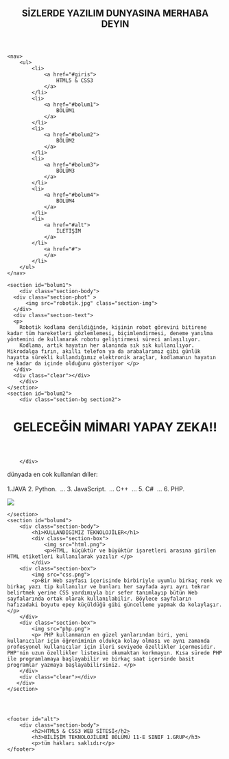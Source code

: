 <!DOCTYPE html>
<html lang="en">
<head>
    <meta charset="UTF-8">
    <meta name="viewport" content="width=device-width, initial-scale=1.0">
    <title>Document</title>
    <link rel="stylesheet" href="yeni.css">
</head>
<body>
    <section id="giris">
        <div class="section-bg section1">
            <header>
                <h1>SİZLERDE YAZILIM DUNYASINA MERHABA DEYIN</h1>
            </header>
        </div>
    </section>

    <nav>
        <ul>
            <li>
                <a href="#giris">
                    HTML5 & CSS3
                </a>
            </li>
            <li>
                <a href="#bolum1">
                    BÖLÜM1
                </a>
            </li>
            <li>
                <a href="#bolum2">
                    BÖLÜM2
                </a>
            </li>
            <li>
                <a href="#bolum3">
                    BÖLÜM3
                </a>
            </li>
            <li>
                <a href="#bolum4">
                    BÖLÜM4
                </a>
            </li>
            <li>
                <a href="#alt">
                    İLETİŞİM
                </a>
            </li>
                <a href="#"> 
                </a>
            </li>
        </ul>
    </nav>

    <section id="bolum1">
        <div class="section-body">
      <div class="section-phot" > 
          <img src="robotik.jpg" class="section-img">
      </div>
      <div class="sectıon-text">
      <p>
        Robotik kodlama denildiğinde, kişinin robot görevini bitirene kadar tüm hareketleri gözlemlemesi, biçimlendirmesi, deneme yanılma yöntemini de kullanarak robotu geliştirmesi süreci anlaşılıyor.
        Kodlama, artık hayatın her alanında sık sık kullanılıyor. Mikrodalga fırın, akıllı telefon ya da arabalarımız gibi günlük hayatta sürekli kullandığımız elektronik araçlar, kodlamanın hayatın ne kadar da içinde olduğunu gösteriyor </p>
      </div>
      <div class="clear"></div>
        </div>
    </section>
    <section id="bolum2">
        <div class="section-bg section2">
<header>
    <h1>GELECEĞİN MİMARI YAPAY ZEKA!!</h1>
</header>




        </div>
</section>
    <section id="bolum3">
        <div class="section-body">
            <div class="section-text">
               <p>dünyada en cok kullanılan dıller:<br><br>
                   1.JAVA 
                    2. Python. ‍ ...
                3. JavaScript. ‍ ...
                C++ ‍ ...
                5. C# ‍ ...
                6. PHP.
                 ‍</p> 
            </div>
        </div>
        <div class="section-photo">
  <img src="kodlama.jpg" class="section-img">
</div>
        <div class="clear"></div>
   
    </section>
    <section id="bolum4">
        <div class="section-body">
            <h1>KULLANDIGIMIZ TEKNOLOJİLER</h1>
            <div class="section-box">
                <img src="html.png">
                <p>HTML, küçüktür ve büyüktür işaretleri arasına girilen HTML etiketleri kullanılarak yazılır </p>
            </div>
        <div class="section-box">
            <img src="css.png">
            <p>Bir Web sayfası içerisinde birbiriyle uyumlu birkaç renk ve birkaç yazı tip kullanılır ve bunları her sayfada ayrı ayrı tekrar belirtmek yerine CSS yardımıyla bir sefer tanımlayıp bütün Web sayfalarında ortak olarak kullanılabilir. Böylece sayfaların hafızadaki boyutu epey küçüldüğü gibi güncelleme yapmak da kolaylaşır.  </p>
        </div>
        <div class="section-box">
            <img src="php.png">
            <p> PHP kullanmanın en güzel yanlarından biri, yeni kullanıcılar için öğreniminin oldukça kolay olması ve aynı zamanda profesyonel kullanıcılar için ileri seviyede özellikler içermesidir. PHP'nin uzun özellikler listesini okumaktan korkmayın. Kısa sürede PHP ile programlamaya başlayabilir ve birkaç saat içersinde basit programlar yazmaya başlayabilirsiniz. </p>
        </div>
        <div class="clear"></div>
       </div>
    </section>




    <footer id="alt">
        <div class="section-body">
            <h2>HTML5 & CSS3 WEB SİTESİ</h2>
            <h3>BİLİŞİM TEKNOLOJİLERİ BÖLÜMÜ 11-E SINIF 1.GRUP</h3>
            <p>tüm hakları saklıdır</p>
    </footer>
</body>
</html>


<!---
batuhansahin036/batuhansahin036 is a ✨ special ✨ repository because its `README.md` (this file) appears on your GitHub profile.
You can click the Preview link to take a look at your changes.
--->
